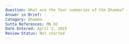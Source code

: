 ```yaml
---
Question: What are the four summaries of the Dhamma?
Answer in Brief: -
Category: Dhamma
Sutta References: MN 82
Date Entered: April 2, 2025
Review Status: Not started
---
```

